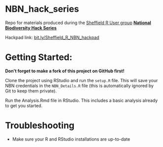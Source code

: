 # NBN_hack_series

Repo for materials produced during the [Sheffield R User group](http://sheffieldr.github.io/) [**National Biodiversity Hack Series**](https://rpubs.com/annakrystalli/153392)

Hackpad link: [bit.ly/Sheffield_R_NBN_hackpad](https://docs.google.com/document/d/19ctbFk6Y5Dt_YMxSEoWz0bsoIHgmCN8jUsUs3TU2qKI/edit)

# Getting Started:

**Don't forget to make a fork of this project on GitHub first!**

Clone the project using RStudio and run the `setup.R` file. This will save your NBN credentials in the `NBN_Details.R` file (this is automatically ignored by Git to keep them private).

Run the Analysis.Rmd file in RStudio. This includes a basic analysis already to get you started.

# Troubleshooting

 * Make sure your R and RStudio installations are up-to-date